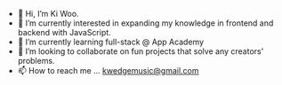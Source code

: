 

- 👋 Hi, I’m Ki Woo.
- 👀 I’m currently interested in expanding my knowledge in frontend and backend with JavaScript.
- 🌱 I’m currently learning full-stack @ App Academy
- 💞️ I’m looking to collaborate on fun projects that solve any creators' problems.
- 📫 How to reach me ...  kwedgemusic@gmail.com





<!---
kiwookim/kiwookim is a ✨ special ✨ repository because its `README.md` (this file) appears on your GitHub profile.
You can click the Preview link to take a look at your changes.
--->
